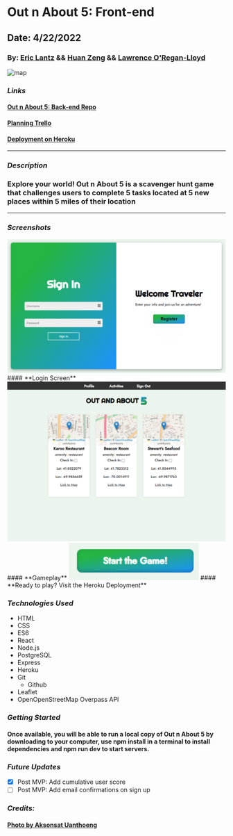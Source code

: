 # Out n About 5: Front-end

## Date: 4/22/2022

### By: [Eric Lantz](https://www.linkedin.com/in/eric-lantz/) && [Huan Zeng](https://github.com/huan00) && [Lawrence O'Regan-Lloyd](https://www.linkedin.com/in/lawrenceol/)

<img src='https://images.pexels.com/photos/1078850/pexels-photo-1078850.jpeg?auto=compress&cs=tinysrgb&h=650&w=940' alt="map" width="400"/>

### **_Links_**

#### [Out n About 5: Back-end Repo](https://github.com/LawrenceOL/out-n-about-5-back-end) 
#### [Planning Trello](https://trello.com/b/CnWK8EJM/out-n-about-5) 
#### [Deployment on Heroku](https://out-n-about-5-front-end.herokuapp.com/)
---

### **_Description_**

### Explore your world! Out n About 5 is a scavenger hunt game that challenges users to complete 5 tasks located at 5 new places within 5 miles of their location

---

### **_Screenshots_**

<img src='https://github.com/LawrenceOL/out-n-about-5-front-end/blob/main/src/assets/outnaboutsignin.PNG?raw=true'  alt="screenshot" width="600"/>
#### **Login Screen**

<img src='https://github.com/LawrenceOL/out-n-about-5-front-end/blob/main/src/assets/outnaboutactivities.PNG?raw=true'  alt="screenshot" width="600"/>
#### **Gameplay**

<img src='https://github.com/LawrenceOL/out-n-about-5-front-end/blob/main/src/assets/outnaboutstartgame.PNG?raw=true'  alt="screenshot" width="300"/>
#### **Ready to play? Visit the Heroku Deployment**



### **_Technologies Used_**

- HTML
- CSS
- ES6
- React
- Node.js
- PostgreSQL
- Express
- Heroku
- Git
  - Github
- Leaflet
- OpenOpenStreetMap Overpass API


### **_Getting Started_**

#### Once available, you will be able to run a local copy of Out n About 5 by downloading to your computer, use npm install in a terminal to install dependencies and npm run dev to start servers.

### **_Future Updates_**

- [X] Post MVP: Add cumulative user score
- [ ] Post MVP: Add email confirmations on sign up

### **_Credits:_**

#### [Photo by Aksonsat Uanthoeng](https://www.pexels.com/photo/close-up-photo-of-assorted-color-of-push-pins-on-map-1078850/)




